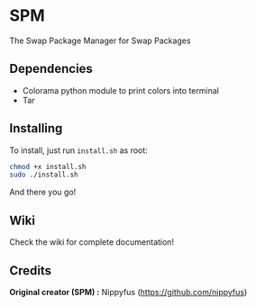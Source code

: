 # SPM
The Swap Package Manager for Swap Packages

## Dependencies 

* Colorama python module to print colors into terminal
* Tar


## Installing

To install, just run `install.sh` as root:
```bash
chmod +x install.sh
sudo ./install.sh
```

And there you go!

## Wiki

Check the wiki for complete documentation!

## Credits

**Original creator (SPM) :** Nippyfus (https://github.com/nippyfus)
